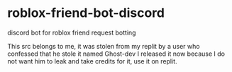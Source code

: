 # roblox-friend-bot-discord
discord bot for roblox friend request botting

This src belongs to me, it was stolen from my replit by a user who confessed that he stole it named Ghost-dev I released it now because I do not want him to leak and take credits for it, use it on replit.
